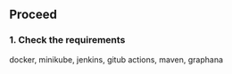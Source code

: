 ## Proceed

### 1. Check the requirements

docker, minikube, jenkins, gitub actions, maven, graphana
